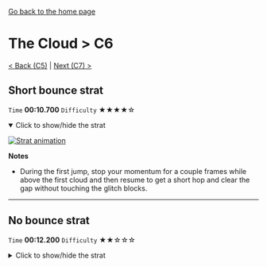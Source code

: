 [Go back to the home page](https://github.com/Doublevil/scbspeedrun)

# The Cloud > C6

[< Back (C5)](https://github.com/Doublevil/scbspeedrun/blob/main/levels/C/C5.md) | [Next (C7) >](https://github.com/Doublevil/scbspeedrun/blob/main/levels/C/C7.md)

## Short bounce strat

`Time` **00:10.700** `Difficulty` ★★★★☆
<details open>
  <summary>Click to show/hide the strat</summary>

  [![Strat animation](https://github.com/Doublevil/scbspeedrun/blob/main/media/levels/C/C6_ShortBounce.webp)](https://github.com/Doublevil/scbspeedrun/blob/main/media/levels/C/C6_ShortBounce.mp4)

  **Notes**
  - During the first jump, stop your momentum for a couple frames while above the first cloud and then resume to get a short hop and clear the gap without touching the glitch blocks.
</details>

---
## No bounce strat

`Time` **00:12.200** `Difficulty` ★★☆☆☆
<details>
  <summary>Click to show/hide the strat</summary>

  [![Strat animation](https://github.com/Doublevil/scbspeedrun/blob/main/media/levels/C/C6_NoBounce.webp)](https://github.com/Doublevil/scbspeedrun/blob/main/media/levels/C/C6_NoBounce.mp4)

  **Notes**
  - The first jump takes a bit of training to land directly on the third cloud.
</details>
